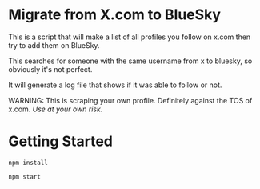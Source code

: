 # Migrate from X.com to BlueSky

This is a script that will make a list of all profiles you follow on x.com then try to add them on BlueSky.

This searches for someone with the same username from x to bluesky, so obviously it's not perfect.

It will generate a log file that shows if it was able to follow or not.

WARNING: This is scraping your own profile. Definitely against the TOS of x.com. *Use at your own risk.*

# Getting Started

`npm install`

`npm start`
